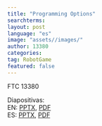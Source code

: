 ```yaml
---
title: "Programming Options"
searchterms:
layout: post
language: "es"
image: "assets//images/"
author: 13380
categories:
tag: RobotGame
featured: false
---
```

FTC 13380<br>

Diapositivas:<br>
 EN: <a href="/translations/en-us/Robot/ProgrammingOptions.pptx">PPTX</a>,
 <a href="/translations/en-us/Robot/ProgrammingOptions.pdf">PDF</a><br>
ES: <a href="/translations/es/Robot/ProgrammingOptionsES.pptx">PPTX</a>,
<a href="/translations/es/Robot/ProgrammingOptionsES.pdf">PDF</a>
